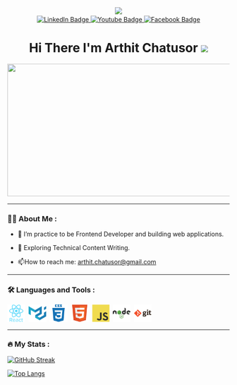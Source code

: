<div id="header" align="center">
  <img src="https://media2.giphy.com/media/v1.Y2lkPTc5MGI3NjExc3NzanpkMmt1bXF3NGt0cXdxbGJxaTU3cnBubHB2N3p5N3JkaHVjbiZlcD12MV9pbnRlcm5hbF9naWZfYnlfaWQmY3Q9cw/gjrYDwbjnK8x36xZIO/giphy.webp" width="200"/>
</div>

<div id="badges"  align="center">
  <a href="https://www.linkedin.com/in/arthit-chatusor-525388245/">
    <img src="https://img.shields.io/badge/LinkedIn-blue?style=for-the-badge&logo=linkedin&logoColor=white" alt="LinkedIn Badge"/>
  </a>
  <a href="your-youtube-URL">
    <img src="https://img.shields.io/badge/YouTube-red?style=for-the-badge&logo=youtube&logoColor=white" alt="Youtube Badge"/>
  </a>
  <a href="https://www.facebook.com/profile.php?id=100070460562549">
    <img src="https://img.shields.io/badge/Facebook-blue?style=for-the-badge&logo=facebook&logoColor=white" alt="Facebook Badge"/>
  </a>
</div>


<h1 align="center" >
 Hi There I'm Arthit Chatusor
  <img src="https://media.giphy.com/media/hvRJCLFzcasrR4ia7z/giphy.gif" width="30px"/>
</h1>


<div align="center">
  <img 
src="https://media1.giphy.com/media/v1.Y2lkPTc5MGI3NjExMDNoM3RyMDN0enFydzdnOHNzY3Rmdmo2YWZvMzZlN2FzdmpuamF5cSZlcD12MV9pbnRlcm5hbF9naWZfYnlfaWQmY3Q9Zw/JqmupuTVZYaQX5s094/giphy.webp" width="600" height="300"/>
</div>


---

### :woman_technologist: About Me :

- :telescope: I’m  practice to be Frontend Developer and  building web applications.

- :seedling: Exploring Technical Content Writing.

- :mailbox:How to reach me: arthit.chatusor@gmail.com


---

### :hammer_and_wrench: Languages and Tools :

<div>
  <img src="https://github.com/devicons/devicon/blob/master/icons/react/react-original-wordmark.svg" title="React" alt="React" width="40" height="40"/>&nbsp;
  <img src="https://github.com/devicons/devicon/blob/master/icons/materialui/materialui-original.svg" title="Material UI" alt="Material UI" width="40" height="40"/>&nbsp;
  <img src="https://github.com/devicons/devicon/blob/master/icons/css3/css3-plain-wordmark.svg"  title="CSS3" alt="CSS" width="40" height="40"/>&nbsp;
  <img src="https://github.com/devicons/devicon/blob/master/icons/html5/html5-original.svg" title="HTML5" alt="HTML" width="40" height="40"/>&nbsp;
  <img src="https://github.com/devicons/devicon/blob/master/icons/javascript/javascript-original.svg" title="JavaScript" alt="JavaScript" width="40" height="40"/>&nbsp;
  <img src="https://github.com/devicons/devicon/blob/master/icons/nodejs/nodejs-original-wordmark.svg" title="NodeJS" alt="NodeJS" width="40" height="40"/>&nbsp;
  <img src="https://github.com/devicons/devicon/blob/master/icons/git/git-original-wordmark.svg" title="Git" **alt="Git" width="40" height="40"/>
</div>


---

### :fire: My Stats :

<a href="https://git.io/streak-stats"><img src="https://github-readme-streak-stats.herokuapp.com?user=Arthitphk&theme=youtube-dark&border_radius=5" alt="GitHub Streak" /></a>



[![Top Langs](https://github-readme-stats.vercel.app/api/top-langs/?username=Arthitphk&layout=compact&theme=vision-friendly-dark)](https://github.com/anuraghazra/github-readme-stats)
